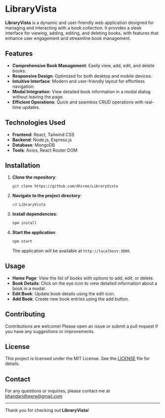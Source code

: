 # LibraryVista

**LibraryVista** is a dynamic and user-friendly web application designed for managing and interacting with a book collection. It provides a sleek interface for viewing, adding, editing, and deleting books, with features that enhance user engagement and streamline book management.

## Features

- **Comprehensive Book Management**: Easily view, add, edit, and delete books.
- **Responsive Design**: Optimized for both desktop and mobile devices.
- **Intuitive Interface**: Modern and user-friendly layout for effortless navigation.
- **Modal Integration**: View detailed book information in a modal dialog without leaving the page.
- **Efficient Operations**: Quick and seamless CRUD operations with real-time updates.

## Technologies Used

- **Frontend**: React, Tailwind CSS
- **Backend**: Node.js, Express.js
- **Database**: MongoDB
- **Tools**: Axios, React Router DOM

## Installation

1. **Clone the repository**:
    ```bash
    git clone https://github.com/dhiree/LibraryVista
    ```

2. **Navigate to the project directory**:
    ```bash
    cd LibraryVista
    ```

3. **Install dependencies**:
    ```bash
    npm install
    ```

4. **Start the application**:
    ```bash
    npm start
    ```

   The application will be available at `http://localhost:3000`.

## Usage

- **Home Page**: View the list of books with options to add, edit, or delete.
- **Book Details**: Click on the eye icon to view detailed information about a book in a modal.
- **Edit Book**: Update book details using the edit icon.
- **Add Book**: Create new book entries using the add button.

## Contributing

Contributions are welcome! Please open an issue or submit a pull request if you have any suggestions or improvements.

## License

This project is licensed under the MIT License. See the [LICENSE](LICENSE) file for details.

## Contact

For any questions or inquiries, please contact me at bhandaridheere@gmail.com

---

Thank you for checking out **LibraryVista**!
